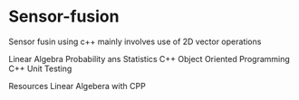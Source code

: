 # Sensor-fusion

Sensor fusin using c++ mainly involves use of 2D vector operations

Linear Algebra
Probability ans Statistics
C++ Object Oriented Programming
C++ Unit Testing

Resources
Linear Algebera with CPP
